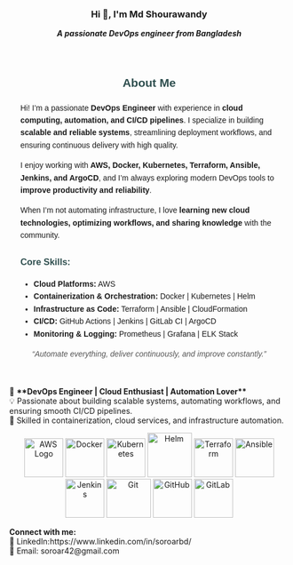 <h3 align="center">Hi 👋, I'm Md Shourawandy</h3>
<p align="center"> <i><b>A passionate DevOps engineer from Bangladesh</b></i></p>

<section id="about-me" style="font-family: Arial, sans-serif; line-height: 1.6; max-width: 800px; margin: auto; padding: 20px;">
  <h2 style="text-align: center; color: #2F4F4F;">About Me</h2>
  
  <p>Hi! I’m  a passionate <strong>DevOps Engineer</strong> with experience in <strong>cloud computing, automation, and CI/CD pipelines</strong>. I specialize in building <strong>scalable and reliable systems</strong>, streamlining deployment workflows, and ensuring continuous delivery with high quality.</p>
  <p>I enjoy working with <strong>AWS, Docker, Kubernetes, Terraform, Ansible, Jenkins, and ArgoCD</strong>, and I’m always exploring modern DevOps tools to <strong>improve productivity and reliability</strong>.</p>
  <p>When I’m not automating infrastructure, I love <strong>learning new cloud technologies, optimizing workflows, and sharing knowledge</strong> with the community.</p>
  
  <h3 style="color: #2F4F4F;">Core Skills:</h3>
  <ul>
    <li><strong>Cloud Platforms:</strong> AWS </li>
    <li><strong>Containerization & Orchestration:</strong> Docker | Kubernetes | Helm</li>
    <li><strong>Infrastructure as Code:</strong> Terraform | Ansible | CloudFormation</li>
    <li><strong>CI/CD:</strong> GitHub Actions | Jenkins | GitLab CI | ArgoCD</li>
    <li><strong>Monitoring & Logging:</strong> Prometheus | Grafana | ELK Stack</li>
  </ul>
  <p style="text-align: center; font-style: italic; color: #555;">“Automate everything, deliver continuously, and improve constantly.”</p>
</section>

<p align="left">🚀 <b> **DevOps Engineer | Cloud Enthusiast | Automation Lover** </b>  <br> 
💡 Passionate about building scalable systems, automating workflows, and ensuring smooth CI/CD pipelines.<br>   
🔧 Skilled in containerization, cloud services, and infrastructure automation.  </p>
<p align="center">
  <img src="https://upload.wikimedia.org/wikipedia/commons/9/93/Amazon_Web_Services_Logo.svg" width="70" alt="AWS Logo" />
  <img src="https://cdn.jsdelivr.net/gh/devicons/devicon/icons/docker/docker-original.svg" width="70" height="70" alt="Docker" />
  <img src="https://cdn.jsdelivr.net/gh/devicons/devicon/icons/kubernetes/kubernetes-plain.svg" width="70" height="70" alt="Kubernetes" />
  <img src="https://helm.sh/img/helm.svg" width="80" height="80" alt="Helm" />
  <img src="https://cdn.jsdelivr.net/gh/devicons/devicon/icons/terraform/terraform-original.svg" width="70" height="70" alt="Terraform" />
  <img src="https://cdn.jsdelivr.net/gh/devicons/devicon/icons/ansible/ansible-original.svg" width="70" height="70" alt="Ansible" />
  <img src="https://cdn.jsdelivr.net/gh/devicons/devicon/icons/jenkins/jenkins-original.svg" width="70" height="70" alt="Jenkins" />
  <img src="https://cdn.jsdelivr.net/gh/devicons/devicon/icons/git/git-original.svg" width="80" height="70" alt="Git" />
  <img src="https://cdn.jsdelivr.net/gh/devicons/devicon/icons/github/github-original.svg" width="70" height="70" alt="GitHub" />
  <img src="https://cdn.jsdelivr.net/gh/devicons/devicon/icons/gitlab/gitlab-original.svg" width="70" height="70" alt="GitLab" />
</p>
<b align="left">Connect with me:</b> <br> 
💼 LinkedIn:<a>https://www.linkedin.com/in/soroarbd/</a><br>
📧 Email: soroar42@gmail.com  

